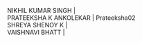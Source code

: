 NIKHIL KUMAR SINGH | <br>
PRATEEKSHA K ANKOLEKAR | Prateeksha02 <br>
SHREYA SHENOY K | <br>
VAISHNAVI BHATT | 
